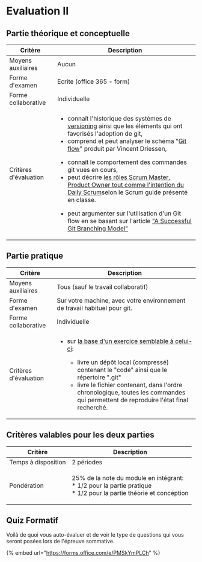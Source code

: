 # Evaluation II

## Partie théorique et conceptuelle

| Critère               | Description                                                                                                                                                                                                                                                                                                                                                                                                                                                                                                                                                                                                                                                                                                                                                                                                              |
| --------------------- | ------------------------------------------------------------------------------------------------------------------------------------------------------------------------------------------------------------------------------------------------------------------------------------------------------------------------------------------------------------------------------------------------------------------------------------------------------------------------------------------------------------------------------------------------------------------------------------------------------------------------------------------------------------------------------------------------------------------------------------------------------------------------------------------------------------------------ |
| Moyens auxiliaires    | Aucun                                                                                                                                                                                                                                                                                                                                                                                                                                                                                                                                                                                                                                                                                                                                                                                                                    |
| Forme d'examen        | Ecrite (office 365 - form)                                                                                                                                                                                                                                                                                                                                                                                                                                                                                                                                                                                                                                                                                                                                                                                               |
| Forme collaborative   | Individuelle                                                                                                                                                                                                                                                                                                                                                                                                                                                                                                                                                                                                                                                                                                                                                                                                             |
| Critères d'évaluation | <p></p><ul><li>connaît l'historique des systèmes de <a href="../theorie-et-concepts/versioning.md">versioning</a> ainsi que les éléments qui ont favorisés l'adoption de git,</li><li>comprend et peut analyser le schéma "<a href="../theorie-et-concepts/git-workflow-partie-i.md">Git flow</a>" produit par Vincent Driessen,</li></ul><ul><li>connaît le comportement des commandes git vues en cours,</li><li>peut décrire <a href="../theorie-et-concepts/scrum-roles-et-daily.md">les rôles Scrum Master, Product Owner tout comme l'intention du Daily Scrum</a>selon le Scrum guide présenté en classe.</li></ul><ul><li>peut argumenter sur l'utilisation d'un Git flow en se basant sur l'article <a href="../theorie-et-concepts/git-workflow-partie-ii.md">"A Successful Git Branching Model"</a></li></ul> |

## Partie pratique

| Critère               | Description                                                                                                                                                                                                                                                                                                                                                           |
| --------------------- | --------------------------------------------------------------------------------------------------------------------------------------------------------------------------------------------------------------------------------------------------------------------------------------------------------------------------------------------------------------------- |
| Moyens auxiliaires    | Tous (sauf le travail collaboratif)                                                                                                                                                                                                                                                                                                                                   |
| Forme d'examen        | Sur votre machine, avec votre environnement de travail habituel pour git.                                                                                                                                                                                                                                                                                             |
| Forme collaborative   | Individuelle                                                                                                                                                                                                                                                                                                                                                          |
| Critères d'évaluation | <p></p><ul><li><p>sur <a href="../laboratoires/gitflow/">la base d'un exercice semblable à celui-ci</a>:</p><ul><li>livre un dépôt local (compressé) contenant le "code" ainsi que le répertoire ".git"</li><li>livre le fichier contenant, dans l'ordre chronologique, toutes les commandes qui permettent de reproduire l'état final recherché.</li></ul></li></ul> |

## Critères valables pour les deux parties



| Critère             | Description                                                                                                                  |
| ------------------- | ---------------------------------------------------------------------------------------------------------------------------- |
| Temps à disposition | 2 périodes                                                                                                                   |
| Pondération         | <p>25% de la note du module en intégrant:<br>* 1/2 pour la partie pratique<br>* 1/2 pour la partie théorie et conception</p> |



## Quiz Formatif

Voilà de quoi vous auto-évaluer et de voir le type de questions qui vous seront posées lors de l'épreuve sommative.

{% embed url="https://forms.office.com/e/PMSkYmPLCh" %}

